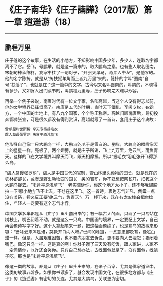 # 《庄子南华》《庄子諵譁》（2017版）第一章 逍遥游（18）

------

## 鹏程万里

庄子说的这个故事，在生活的小地方，不知影响中国多少年，多少人，连取名字都离不了它。岳飞，号鹏举，就是这一篇来的，取大鹏鸟之意。也有些人取名图南，宋朝的神仙陈抟，我家中挂了一副对子，“开张天岸马，奇异人中龙”，是他写的。他的名字陈抟，就是从“抟扶摇羊角而上者九万里”来的。陈抟的字叫“图南”自号“抉摇子”，也就是庄子这一篇中的文字。古今以来名叫图南的，叫鹏的，不晓得有多少。又如贺人出门读书的，叫鹏程万里等，庄子影响之大难以形容。

再举一个例子来说，南唐时代有一位文学家，名叫高越，当这个人没有得志以前，他的文学境界已经很高了。南唐是五代的时期，当时天下很乱，军阀专权，各霸一方，一个中国的土地上，有八九个国家，个个称王称帝。高越归顺南唐后，最初投奔鄂帅张宣，可是很久都没有得到赏识，高越就写了一首诗，套用庄子这个典故：

```
雪爪星眸世所稀 摩天专待振毛衣
虞人莫谩张罗网 未肯平原浅草飞
```

他形容自己像一只大鹏鸟一样，大鹏鸟的爪子是雪白的。星眸，大鹏鸟的眼睛像天上的星星一样，亮极了。两个翅膀，就是庄子所讲，飞上九万里，绝云气，而负青天。这样的飞在文学境界叫摩天而飞，跟天相摩擦。所以“振毛衣”羽毛张开飞得那么高。

“虞人莫谩张罗网”，虞人是中国古代的官制，管山林里头动物的园长，就是现在的农林部部长，或者是野生动物园的园长一类的官职，你不要想把网张开，把我这个大鹏鸟捉去。“未肯平原浅草飞”，老实告诉你，你这个地方太小了，还不够我翅膀拍一下呢!小地方飞不上去，不想在这里飞。这一首诗，表达志气非凡，倒霉一点没有关系，将来反正要“绝云气，负青天”。万一掉下来，现在有太空梭会把你拉住，年轻人一定要有这个志气才行。

中国文学多半都是从《庄子》里头套出来的；有一幅古人的画，只画了一只鸟站在树枝上，嘴巴闭着不动，就是这么一只鸟。中国画的境界，一定要配上文学，自己再会题诗写字才好。这个人拿起笔来一题，把这幅画题绝了，也是拿鸟的故事来形容：“世味尝来浑是蜡，莫教开口向人啼。”世间的味道，一点意思都没有，像吃白蜡一样。但是，人虽艰难困苦，也不要向朋友去诉说，更不要向人去埋怨；要闭着嘴巴，像这只鸟一样。这是真的啊！你肚子饿了三天没有吃饭，跟人家讲，人家不一定同情你，也许还会笑你。只有自己想办法，去找面包就是了，没有面包，找渣子吃，那也是“未肯平原浅草飞”。

像这一类的故事，都是从《庄子》里头出来的，在诸子百家，尤其是佛家道家中，这类的故事非常多。如果你书读多了，就会发现中国文化，在很多地方都与《庄子》的《逍遥游》有密切的关连，尤其是大鹏鸟，关联更为密切。